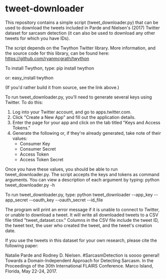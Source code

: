 # tweet-downloader

This repository contains a simple script (tweet_downloader.py) that can be used to download the tweets included in Parde and Nielsen's (2017) Twitter dataset for sarcasm detection (it can also be used to download any other tweets for which you have IDs).

The script depends on the Twython Twitter library.  More information, and the source code for this library, can be found here: https://github.com/ryanmcgrath/twython

To install Twython, type:
pip install twython

or:
easy_install twython

(If you'd rather build it from source, see the link above.)

To run tweet_downloader.py, you'll need to generate several keys using Twitter.  To do this:
1) Log into your Twitter account, and go to apps.twitter.com.
2) Click "Create a New App" and fill out the application details.
3) Enter the page for your app and click on the tab titled "Keys and Access Tokens."
4) Generate the following or, if they're already generated, take note of their values:
   - Consumer Key
   - Consumer Secret
   - Access Token
   - Access Token Secret

Once you have these values, you should be able to run tweet_downloader.py.  The script accepts the keys and tokens as command arguments.  You can view a description of each argument by typing:
python tweet_downloader.py -h 

To run tweet_downloader.py, type:
python tweet_downloader --app_key <your consumer key> --app_secret <your consumer secret> --oauth_key <your access token> --oauth_secret <your access token secret> --id_file <the name of the file containing your tweet IDs>

The program will print an error message if it is unable to connect to Twitter, or unable to download a tweet.  It will write all downloaded tweets to a CSV file titled "tweet_dataset.csv."  Columns in the CSV file include the tweet ID, the tweet text, the user who created the tweet, and the tweet's creation date.

If you use the tweets in this dataset for your own research, please cite the following paper:

Natalie Parde and Rodney D. Nielsen. #SarcasmDetection is soooo general! Towards a Domain-Independent Approach for Detecting Sarcasm. In the Proceedings of the 30th International FLAIRS Conference. Marco Island, Florida, May 22-24, 2017.
